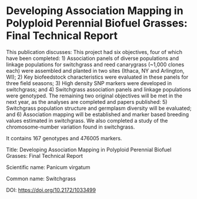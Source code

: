 # Developing Association Mapping in Polyploid Perennial Biofuel Grasses: Final Technical Report

This publication discusses: This project had six objectives, four of which have been completed: 1) Association panels of diverse populations and linkage populations for switchgrass and reed canarygrass (~1,000 clones each) were assembled and planted in two sites (Ithaca, NY and Arlington, WI); 2) Key biofeedstock characteristics were evaluated in these panels for three field seasons; 3) High density SNP markers were developed in switchgrass; and 4) Switchgrass association panels and linkage populations were genotyped. The remaining two original objectives will be met in the next year, as the analyses are completed and papers published: 5) Switchgrass population structure and germplasm diversity will be evaluated; and 6) Association mapping will be established and marker based breeding values estimated in switchgrass. We also completed a study of the chromosome-number variation found in switchgrass.

It contains 167 genotypes and 476005 markers.

Title: Developing Association Mapping in Polyploid Perennial Biofuel Grasses: Final Technical Report

Scientific name: Panicum virgatum

Common name: Switchgrass

DOI: https://doi.org/10.2172/1033499



